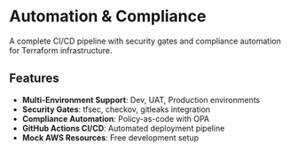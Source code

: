 # Automation & Compliance

A complete CI/CD pipeline with security gates and compliance automation for Terraform infrastructure.

## Features

- **Multi-Environment Support**: Dev, UAT, Production environments
- **Security Gates**: tfsec, checkov, gitleaks integration
- **Compliance Automation**: Policy-as-code with OPA
- **GitHub Actions CI/CD**: Automated deployment pipeline
- **Mock AWS Resources**: Free development setup
